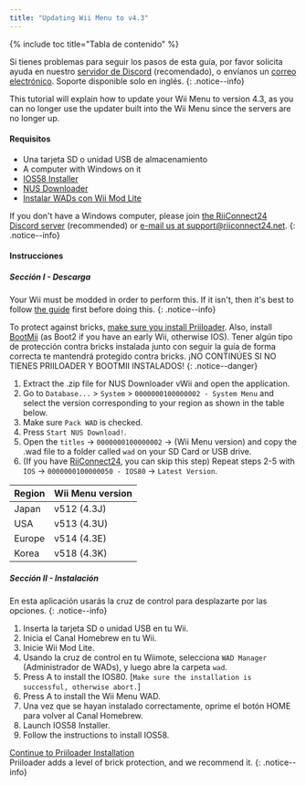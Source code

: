```yaml
---
title: "Updating Wii Menu to v4.3"
---
```


{% include toc title="Tabla de contenido" %}

Si tienes problemas para seguir los pasos de esta guía, por favor solicita ayuda en nuestro [servidor de Discord](https://discord.gg/rc24) (recomendado), o envíanos un [correo electrónico](mailto:support@riiconnect24.net). Soporte disponible solo en inglés.
{: .notice--info}

This tutorial will explain how to update your Wii Menu to version 4.3, as you can no longer use the updater built into the Wii Menu since the servers are no longer up.

#### Requisitos
* Una tarjeta SD o unidad USB de almacenamiento
* A computer with Windows on it
* [IOS58 Installer](https://oscwii.org/library/app/ios58-installer)
* [NUS Downloader](https://github.com/WiiDatabase/nusdownloader/releases/latest)
* [Instalar WADs con Wii Mod Lite](https://oscwii.org/library/app/WiiModLite)

If you don't have a Windows computer, please join [the RiiConnect24 Discord server](https://discord.gg/rc24) (recommended) or [e-mail us at support@riiconnect24.net](mailto:support@riiconnect24.net).
{: .notice--info}

#### Instrucciones

##### Sección I - Descarga

Your Wii must be modded in order to perform this. If it isn't, then it's best to follow [the guide](get-started) first before doing this.
{: .notice--info}

To protect against bricks, [make sure you install Priiloader](priiloader). Also, install [BootMii](bootmii) (as Boot2 if you have an early Wii, otherwise IOS). Tener algún tipo de protección contra bricks instalada junto con seguir la guía de forma correcta te mantendrá protegido contra bricks. ¡NO CONTINÚES SI NO TIENES PRIILOADER Y BOOTMII INSTALADOS!
{: .notice--danger}

1. Extract the .zip file for NUS Downloader vWii and open the application.
1. Go to `Database...` > `System` > `0000000100000002 - System Menu` and select the version corresponding to your region as shown in the table below.
1. Make sure `Pack WAD` is checked.
1. Press `Start NUS Download!`.
1. Open the `titles` -> `0000000100000002` -> (Wii Menu version) and copy the .wad file to a folder called `wad` on your SD Card or USB drive.
1. (If you have [RiiConnect24](riiconnect24), you can skip this step) Repeat steps 2-5 with `IOS` -> `0000000100000050 - IOS80` -> `Latest Version`.

| Region | Wii Menu version |
| ------ | ---------------- |
| Japan  | v512 (4.3J)      |
| USA    | v513 (4.3U)      |
| Europe | v514 (4.3E)      |
| Korea  | v518 (4.3K)      |

##### Sección II - Instalación

En esta aplicación usarás la cruz de control para desplazarte por las opciones.
{: .notice--info}

1. Inserta la tarjeta SD o unidad USB en tu Wii.
1. Inicia el Canal Homebrew en tu Wii.
1. Inicie Wii Mod Lite.
1. Usando la cruz de control en tu Wiimote, selecciona `WAD Manager` (Administrador de WADs), y luego abre la carpeta `wad`.
1. Press A to install the IOS80. [`Make sure the installation is successful, otherwise abort.`]
1. Press A to install the Wii Menu WAD.
1. Una vez que se hayan instalado correctamente, oprime el botón HOME para volver al Canal Homebrew.
1. Launch IOS58 Installer.
1. Follow the instructions to install IOS58.

[Continue to Priiloader Installation](priiloader)<br> Priiloader adds a level of brick protection, and we recommend it.
{: .notice--info}
